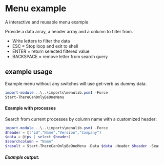 # Menu example
A interactive and reusable menu example

Provide a data array, a header array and a column to filter from.

- Write letters to filter the data
- ESC = Stop loop and exit to shell
- ENTER = return selected filtered value
- BACKSPACE = remove letter from search query

## example usage

Example menu without any switches will use get-verb as dummy data.

```powershell
import-module ..\..\imports\menulib.psm1 -Force
Start-ThereCanOnlyBeOneMenu
```

#### Example with processes

Search from current processes by column name with a customized header:

```powershell
import-module ..\..\imports\menulib.psm1 -Force
$header = @("id","Name","Version","Company")
$data = @(ps | select $header)
$searchcolumn = "Name"
$result = Start-ThereCanOnlyBeOneMenu -Data $data -Header $header -SearchColumn "Name"
```

##### Example output:
```
```